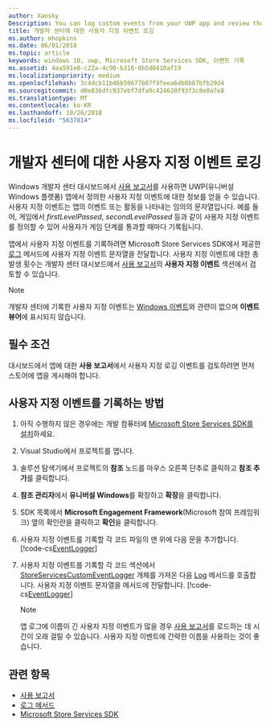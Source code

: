 ```yaml
---
author: Xansky
Description: You can log custom events from your UWP app and review those events in the Usage report on the Windows Dev Center dashboard.
title: 개발자 센터에 대한 사용자 지정 이벤트 로깅
ms.author: mhopkins
ms.date: 06/01/2018
ms.topic: article
keywords: windows 10, uwp, Microsoft Store Services SDK, 이벤트 기록
ms.assetid: 4aa591e0-c22a-4c90-b316-0b5d0410af19
ms.localizationpriority: medium
ms.openlocfilehash: 3c4dcb11b46b50677b87f9feea6db8b87bfb29d4
ms.sourcegitcommit: d0e836dfc937ebf7dfa9c424620f93f3c8e0a7e8
ms.translationtype: MT
ms.contentlocale: ko-KR
ms.lasthandoff: 10/26/2018
ms.locfileid: "5637814"
---
```

# <a name="log-custom-events-for-dev-center"></a>개발자 센터에 대한 사용자 지정 이벤트 로깅

Windows 개발자 센터 대시보드에서 [사용 보고서](https://msdn.microsoft.com/windows/uwp/publish/usage-report)를 사용하면 UWP(유니버설 Windows 플랫폼) 앱에서 정의한 사용자 지정 이벤트에 대한 정보를 얻을 수 있습니다. 사용자 지정 이벤트는 앱의 이벤트 또는 활동을 나타내는 임의의 문자열입니다. 예를 들어, 게임에서 *firstLevelPassed*, *secondLevelPassed* 등과 같이 사용자 지정 이벤트를 정의할 수 있어 사용자가 게임 단계를 통과할 때마다 기록됩니다.

앱에서 사용자 지정 이벤트를 기록하려면 Microsoft Store Services SDK에서 제공한 [로그](https://docs.microsoft.com/uwp/api/microsoft.services.store.engagement.storeservicescustomeventlogger.log) 메서드에 사용자 지정 이벤트 문자열을 전달합니다. 사용자 지정 이벤트에 대한 총 발생 횟수는 개발자 센터 대시보드에서 [사용 보고서](https://msdn.microsoft.com/windows/uwp/publish/usage-report)의 **사용자 지정 이벤트** 섹션에서 검토할 수 있습니다.

> [!NOTE]
> 개발자 센터에 기록한 사용자 지정 이벤트는 [Windows 이벤트](https://msdn.microsoft.com/library/windows/desktop/aa964766.aspx)와 관련이 없으며 **이벤트 뷰어**에 표시되지 않습니다.

## <a name="prerequisites"></a>필수 조건

대시보드에서 앱에 대한 **사용 보고서**에서 사용자 지정 로깅 이벤트를 검토하려면 먼저 스토어에 앱을 게시해야 합니다.

## <a name="how-to-log-custom-events"></a>사용자 지정 이벤트를 기록하는 방법

1. 아직 수행하지 않은 경우에는 개발 컴퓨터에 [Microsoft Store Services SDK를 설치](microsoft-store-services-sdk.md#install-the-sdk)하세요.

2. Visual Studio에서 프로젝트를 엽니다.

3. 솔루션 탐색기에서 프로젝트의 **참조** 노드를 마우스 오른쪽 단추로 클릭하고 **참조 추가**를 클릭합니다.

4. **참조 관리자**에서 **유니버설 Windows**를 확장하고 **확장**을 클릭합니다.

5. SDK 목록에서 **Microsoft Engagement Framework**(Microsoft 참여 프레임워크) 옆의 확인란을 클릭하고 **확인**을 클릭합니다.

6. 사용자 지정 이벤트를 기록할 각 코드 파일의 맨 위에 다음 문을 추가합니다.
    [!code-cs[EventLogger](./code/StoreSDKSamples/cs/LogEvents.cs#EngagementNamespace)]

7. 사용자 지정 이벤트를 기록할 각 코드 섹션에서 [StoreServicesCustomEventLogger](https://docs.microsoft.com/uwp/api/microsoft.services.store.engagement.storeservicescustomeventlogger.log) 개체를 가져온 다음 [Log](https://docs.microsoft.com/uwp/api/microsoft.services.store.engagement.storeservicescustomeventlogger.log) 메서드를 호출합니다. 사용자 지정 이벤트 문자열을 메서드에 전달합니다.
    [!code-cs[EventLogger](./code/StoreSDKSamples/cs/LogEvents.cs#Log)]

    > [!NOTE]
    > 앱 로그에 이름이 긴 사용자 지정 이벤트가 많을 경우 [사용 보고서](https://msdn.microsoft.com/windows/uwp/publish/usage-report)를 로드하는 데 시간이 오래 걸릴 수 있습니다. 사용자 지정 이벤트에 간략한 이름을 사용하는 것이 좋습니다. 

## <a name="related-topics"></a>관련 항목

* [사용 보고서](https://msdn.microsoft.com/windows/uwp/publish/usage-report)
* [로그 메서드](https://docs.microsoft.com/uwp/api/microsoft.services.store.engagement.storeservicescustomeventlogger.log)
* [Microsoft Store Services SDK](https://msdn.microsoft.com/windows/uwp/monetize/microsoft-store-services-sdk)
